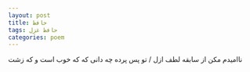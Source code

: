 ```yaml
---
layout: post
title: حافظ
tags: حافظ غزل
categories: poem
---
```


ناامیدم مکن از سابقه لطف ازل / تو پس پرده چه دانی که که خوب است و که زشت